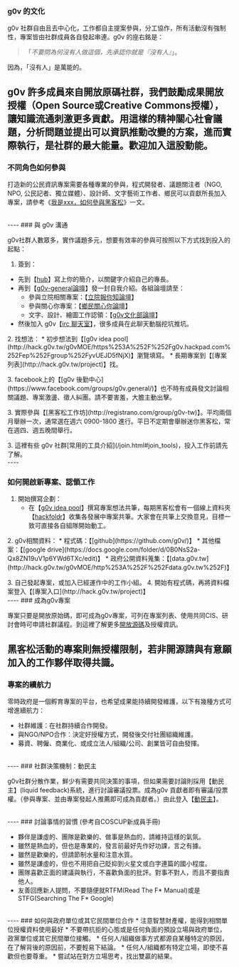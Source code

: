 ### g0v 的文化

g0v 社群自由且去中心化，工作都自主提案參與，分工協作，所有活動沒有強制性，專案皆由社群成員各自發起串連。g0v 的座右銘是：

>「_不要問為何沒有人做這個，先承認你就是『沒有人』_」。

因為，「沒有人」是萬能的。

g0v 許多成員來自開放原碼社群，我們鼓勵成果開放授權（Open Source或Creative Commons授權），讓知識流通刺激更多貢獻。用這樣的精神關心社會議題，分析問題並提出可以資訊推動改變的方案，進而實際執行，是社群的最大能量。歡迎加入這股動能。
<br />
----
### 不同角色如何參與

打造新的公民資訊專案需要各種專業的參與，程式開發者、議題關注者（NGO, NPO, 公民記者、獨立媒體）、設計師、文字藝術工作者、鄉民可以貢獻所長加入專案，請參考《[我是xxx，如何參與黑客松](http://hack.g0v.tw/g0vMOE/ciS8hEGw7iu)》一文。

<br />
----
### 與 g0v 溝通

g0v社群人數眾多，實作議題多元，想要有效率的參與可按照以下方式找到投入的起點：

1. 簽到：
  * 先到【[hub](http://hack.g0v.tw/people)】寫上你的簡介，以關鍵字介紹自己的專長。
  * 再到【[g0v-general論壇](http://hack.g0v.tw/g0vMOE/https%253A%252F%252Fgroups.google.com%252Fforum%252Fembed%252F%253Fplace%253Dforum%252Fg0v-general)】發一封自我介紹。各組論壇請至：
    * 參與立院相關專案：【[立院報你知論壇](http://hack.g0v.tw/g0vMOE/https%253A%252F%252Fgroups.google.com%252Fforum%252Fembed%252F%253Fplace%253Dforum%252Fg0v-ly)】
    * 參與關心你專案：【[鄉民關心你論壇](http://hack.g0v.tw/g0vMOE/https%253A%252F%252Fgroups.google.com%252Fforum%252Fembed%252F%253Fplace%253Dforum%252Fkuansim)】
    * 文字、設計、繪圖工作認領：【[g0v文化部論壇](http://hack.g0v.tw/g0vMOE/https%253A%252F%252Fgroups.google.com%252Fforum%252Fembed%252F%253Fplace%253Dforum%252Fg0v-moc)】
  * 然後加入 g0v【[irc 聊天室](http://hack.g0v.tw/irc)】，很多成員在此聊天動腦挖坑推坑。
<p></p>
2. 找想法：
	* 初步想法到【[g0v idea pool](http://hack.g0v.tw/g0vMOE/https%253A%252F%252Fg0v.hackpad.com%252Fep%252Fgroup%252FyvUEJD5fNjX)】瀏覽填寫。
	* 長期專案到【[專案列表](http://hack.g0v.tw/project)】找。
<p></p>
3. facebook上的【[g0v 後勤中心](https://www.facebook.com/groups/g0v.general/)】也不時有成員發文討論相關議題、專案激盪、徵人糾團。請不要害羞，大膽主動出擊。
<p></p>
3. 實際參與【[黑客松工作坊](http://registrano.com/group/g0v-tw)】。平均兩個月舉辦一次，通常選在週六 0900-1800 進行。平日不定期會舉辦迷你黑客松，常在週四、週五晚間舉行。
<p></p>
3. 這裡有些 g0v 社群[常用的工具介紹](/join.html#join_tools)，投入工作前請先了解。
<br />
----

### 如何開啟新專案、認領工作

1. 開始撰寫企劃：
	* 在【[g0v idea pool](http://hack.g0v.tw/g0vMOE/https%253A%252F%252Fg0v.hackpad.com%252Fep%252Fgroup%252FyvUEJD5fNjX)】撰寫專案想法共筆，每期黑客松會有一個線上資料夾 【[hackfoldr](http://hack.g0v.tw)】收集各發展中專案共筆。大家會在共筆上交換意見，目標一致可直接各自組隊開始動工。
<p></p>
2. g0v相關資料：
 	* 程式碼：【[github](https://github.com/g0v/)】
 	* 其他檔案：【[google drive](https://docs.google.com/folder/d/0B0NsS2a-Qx8ZN19uV1p6YWd6TXc/edit)】
 	* 政府公開資料蒐集：【[data.g0v.tw](http://hack.g0v.tw/g0vMOE/http%253A%252F%252Fdata.g0v.tw%252F)】
<p></p>
3. 自己發起專案，或加入已經運作中的工作小組。
4. 開始有程式碼，再將資料檔案登入【[專案入口](http://hack.g0v.tw/project)】
<br />
----
### 成為g0v專案

專案只要是開放原始碼，即可成為g0v專案，可列在專案列表、使用共同CIS、研討會時可申請社群議程。到這裡了解更多[開放源碼](/join.html#join_license)及授權資訊。

黑客松活動的專案則無授權限制，若非開源請與有意願加入的工作夥伴取得共識。
<br />
----
### 專案的續航力

零時政府是一個孵育專案的平台，也希望成果能持續開發維護，以下有幾種方式可增進續航力：

* 社群維護：在社群持續合作開發。
* 與NGO/NPO合作：決定好授權方式，開發後交付社團組織維護。
* 募資、聘僱、商業化、或成立法人/組織/公司、創業皆可自由發揮。

<br />
----
### 社群決策機制：動民主

g0v社群分散作業，鮮少有需要共同決策的事項，但如果需要討論則採用【動民主】(liquid feedback)系統，進行討論審議投票。成為g0v 貢獻者即有審議/投票權。（參與專案、並由專案發起人推薦即可成為貢獻者。）由此登入【[動民主](http://lqfb-test.g0v.tw/pf/)】。

<br />
----
### 討論事情的習慣
(參考自COSCUP新成員手冊)

* 夥伴是謙虛的、團隊是歡樂的、做事是熱血的，請維持這樣的氣氛。
* 雖然是熱血的，但也是專業的，發言前最好先作好功課，言之有據。
* 雖然是歡樂的，但請節制水量和注意水質。
* 雖然是謙虛的，但也不用把自己貶抑到火星文或白字連篇的國小程度。
* 團隊喜歡正面的建議與執行，不喜歡負面的批評。對事不對人，而且不要指責他人。
* 友善回應新人提問，不要隨便就RTFM(Read The F* Manual)或是STFG(Searching The F* Google)

<br />
----
### 如何與政府單位或其它民間單位合作
* 注意智慧財產權，能得到相關單位授權資料使用最好
* 不要帶抗拒的心態或是任何負面的預設立場與政府單位，政黨單位或其它民間單位接觸。
* 任何人/組織做事方式都源自某種特定的原因，在了解背後的原因前，不要輕易下結論。
* 任何人/組織都有特定立場，即使不喜歡但也要尊重。
* 嘗試站在對方立場思考，找出雙贏的結果。




